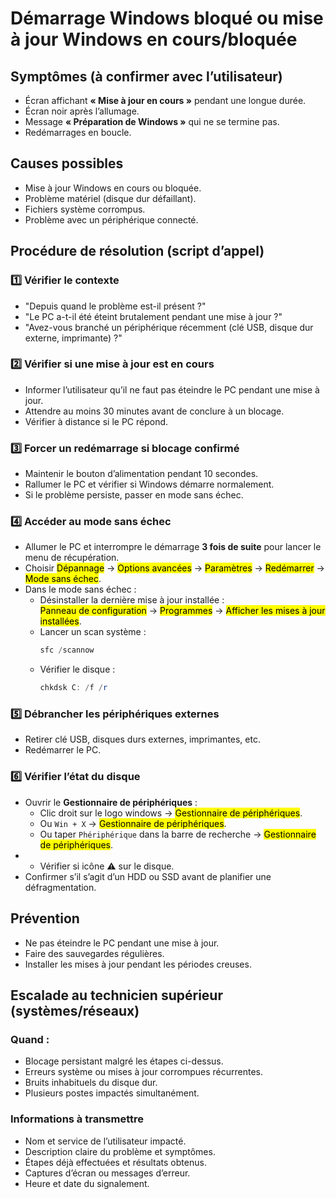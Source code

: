 # Démarrage Windows bloqué ou mise à jour Windows en cours/bloquée

## Symptômes (à confirmer avec l’utilisateur)
- Écran affichant **« Mise à jour en cours »** pendant une longue durée.
- Écran noir après l’allumage.
- Message **« Préparation de Windows »** qui ne se termine pas.
- Redémarrages en boucle.

## Causes possibles
- Mise à jour Windows en cours ou bloquée.
- Problème matériel (disque dur défaillant).
- Fichiers système corrompus.
- Problème avec un périphérique connecté.

## Procédure de résolution (script d’appel)

### 1️⃣ Vérifier le contexte
- "Depuis quand le problème est-il présent ?"
- "Le PC a-t-il été éteint brutalement pendant une mise à jour ?"
- "Avez-vous branché un périphérique récemment (clé USB, disque dur externe, imprimante) ?"

### 2️⃣ Vérifier si une mise à jour est en cours
- Informer l’utilisateur qu’il ne faut pas éteindre le PC pendant une mise à jour.
- Attendre au moins 30 minutes avant de conclure à un blocage.
- Vérifier à distance si le PC répond.

### 3️⃣ Forcer un redémarrage si blocage confirmé
- Maintenir le bouton d’alimentation pendant 10 secondes.
- Rallumer le PC et vérifier si Windows démarre normalement.
- Si le problème persiste, passer en mode sans échec.

### 4️⃣ Accéder au mode sans échec
- Allumer le PC et interrompre le démarrage **3 fois de suite** pour lancer le menu de récupération.
- Choisir <mark>Dépannage</mark> → <mark>Options avancées</mark> → <mark>Paramètres</mark> → <mark>Redémarrer</mark> → <mark>Mode sans échec</mark>.
- Dans le mode sans échec :
  - Désinstaller la dernière mise à jour installée :  
    <mark>Panneau de configuration</mark> → <mark>Programmes</mark> → <mark>Afficher les mises à jour installées</mark>.
  - Lancer un scan système :  
    ```powershell
    sfc /scannow
    ```
  - Vérifier le disque :  
    ```powershell
    chkdsk C: /f /r
    ```

### 5️⃣ Débrancher les périphériques externes
- Retirer clé USB, disques durs externes, imprimantes, etc.
- Redémarrer le PC.

### 6️⃣ Vérifier l’état du disque
- Ouvrir le **Gestionnaire de périphériques** :
    - Clic droit sur le logo windows → <mark>Gestionnaire de périphériques</mark>.
    - Ou `Win + X` → <mark>Gestionnaire de périphériques</mark>.
    - Ou taper `Phériphérique` dans la barre de recherche → <mark>Gestionnaire de périphériques</mark>.
- - Vérifier si icône ⚠ sur le disque.
- Confirmer s’il s’agit d’un HDD ou SSD avant de planifier une défragmentation.

## Prévention
- Ne pas éteindre le PC pendant une mise à jour.
- Faire des sauvegardes régulières.
- Installer les mises à jour pendant les périodes creuses.

## Escalade au technicien supérieur (systèmes/réseaux)

### Quand :
- Blocage persistant malgré les étapes ci-dessus.
- Erreurs système ou mises à jour corrompues récurrentes.
- Bruits inhabituels du disque dur.
- Plusieurs postes impactés simultanément.

### Informations à transmettre
- Nom et service de l’utilisateur impacté.
- Description claire du problème et symptômes.
- Étapes déjà effectuées et résultats obtenus.
- Captures d’écran ou messages d’erreur.
- Heure et date du signalement.
